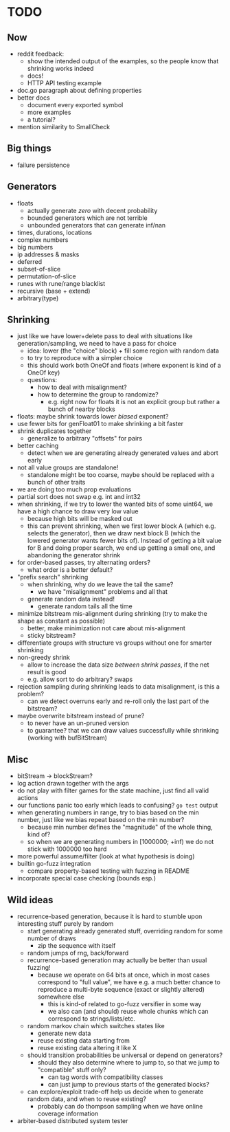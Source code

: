 # TODO

## Now

- reddit feedback:
  - show the intended output of the examples, so the people know that shrinking works indeed
  - docs!
  - HTTP API testing example
- doc.go paragraph about defining properties
- better docs
  - document every exported symbol
  - more examples
  - a tutorial?
- mention similarity to SmallCheck

## Big things

- failure persistence

## Generators

- floats
  - actually generate *zero* with decent probability
  - bounded generators which are not terrible
  - unbounded generators that can generate inf/nan
- times, durations, locations
- complex numbers
- big numbers
- ip addresses & masks
- deferred
- subset-of-slice
- permutation-of-slice
- runes with rune/range blacklist
- recursive (base + extend)
- arbitrary(type)

## Shrinking

- just like we have lower+delete pass to deal with situations like generation/sampling, we need to have a pass for choice
  - idea: lower (the "choice" block) + fill some region with random data
  - to try to reproduce with a simpler choice
  - this should work both OneOf and floats (where exponent is kind of a OneOf key)
  - questions:
    - how to deal with misalignment?
    - how to determine the group to randomize?
      - e.g. right now for floats it is not an explicit group but rather a bunch of nearby blocks 
- floats: maybe shrink towards lower *biased* exponent?
- use fewer bits for genFloat01 to make shrinking a bit faster
- shrink duplicates together
  - generalize to arbitrary "offsets" for pairs
- better caching
  - detect when we are generating already generated values and abort early
- not all value groups are standalone!
  - standalone might be too coarse, maybe should be replaced with a bunch of other traits
- we are doing too much prop evaluations
- partial sort does not swap e.g. int and int32
- when shrinking, if we try to lower the wanted bits of some uint64, we have a high chance to draw very low value
  - because high bits will be masked out
  - this can prevent shrinking, when we first lower block A (which e.g. selects the generator), then
    we draw next block B (which the lowered generator wants fewer bits of). Instead of getting a bit value for B
    and doing proper search, we end up getting a small one, and abandoning the generator shrink
- for order-based passes, try alternating orders?
  - what order is a better default?
- "prefix search" shrinking
  - when shrinking, why do we leave the tail the same?
    - we have "misalignment" problems and all that
  - generate random data instead!
    - generate random tails all the time
- minimize bitstream mis-alignment during shrinking (try to make the shape as constant as possible)
  - better, make minimization not care about mis-alignment
  - sticky bitstream?
- differentiate groups with structure vs groups without one for smarter shrinking
- non-greedy shrink
  - allow to increase the data size *between shrink passes*, if the net result is good
  - e.g. allow sort to do arbitrary? swaps
- rejection sampling during shrinking leads to data misalignment, is this a problem?
  - can we detect overruns early and re-roll only the last part of the bitstream?
- maybe overwrite bitstream instead of prune?
  - to never have an un-pruned version
  - to guarantee? that we can draw values successfully while shrinking (working with bufBitStream)

## Misc

- bitStream -> blockStream?
- log action drawn together with the args
- do not play with filter games for the state machine, just find all valid actions
- our functions panic too early which leads to confusing? `go test` output
- when generating numbers in range, try to bias based on the min number,
  just like we bias repeat based on the min number?
  - because min number defines the "magnitude" of the whole thing, kind of?
  - so when we are generating numbers in [1000000; +inf) we do not stick with 1000000 too hard
- more powerful assume/filter (look at what hypothesis is doing)
- builtin go-fuzz integration
  - compare property-based testing with fuzzing in README
- incorporate special case checking (bounds esp.)

## Wild ideas

- recurrence-based generation, because it is hard to stumble upon interesting stuff purely by random
  - start generating already generated stuff, overriding random for some number of draws
    - zip the sequence with itself
  - random jumps of rng, back/forward
  - recurrence-based generation may actually be better than usual fuzzing!
    - because we operate on 64 bits at once, which in most cases correspond to "full value",
      we have e.g. a much better chance to reproduce a multi-byte sequence (exact or slightly altered) somewhere else
      - this is kind-of related to go-fuzz versifier in some way
      - we also can (and should) reuse whole chunks which can correspond to strings/lists/etc.
  - random markov chain which switches states like
    - generate new data
    - reuse existing data starting from
    - reuse existing data altering it like X
  - should transition probabilities be universal or depend on generators?
    - should they also determine where to jump to, so that we jump to "compatible" stuff only?
      - can tag words with compatibility classes
      - can just jump to previous starts of the generated blocks?
  - can explore/exploit trade-off help us decide when to generate random data, and when to reuse existing?
    - probably can do thompson sampling when we have online coverage information
- arbiter-based distributed system tester
